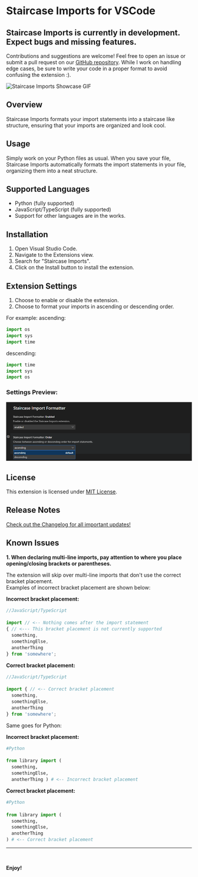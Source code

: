 # Staircase Imports for VSCode

## Staircase Imports is currently in development. Expect bugs and missing features.

Contributions and suggestions are welcome! Feel free to open an issue or submit a pull request on our [GitHub repository](https://github.com/MyPingO/staircase-imports).
While I work on handling edge cases, be sure to write your code in a proper format to avoid confusing the extension :).

![Staircase Imports Showcase GIF](https://github.com/MyPingO/staircase-imports/raw/master/media/Demo.gif)

## Overview

Staircase Imports formats your import statements into a staircase like structure, ensuring that your imports are organized and look cool.

## Usage

Simply work on your Python files as usual. When you save your file, Staircase Imports automatically formats the import statements in your file, organizing them into a neat structure.

## Supported Languages

- Python (fully supported)
- JavaScript/TypeScript (fully supported)
- Support for other languages are in the works.

## Installation

1. Open Visual Studio Code.
2. Navigate to the Extensions view.
3. Search for "Staircase Imports".
4. Click on the Install button to install the extension.

## Extension Settings

1. Choose to enable or disable the extension.
2. Choose to format your imports in ascending or descending order.

For example:
ascending:

```python
import os
import sys
import time
```

descending:

```python
import time
import sys
import os
```

### Settings Preview:

![Extension Settings Image](media/settings.png)


## License

This extension is licensed under [MIT License](LICENSE).

## Release Notes

[Check out the Changelog for all important updates!](CHANGELOG.md)

## Known Issues

**1. When declaring multi-line imports, pay attention to where you place opening/closing brackets or parentheses.**  

The extension will skip over multi-line imports that don't use the correct bracket placement.  
Examples of incorrect bracket placement are shown below:

**Incorrect bracket placement:**

```javascript
//JavaScript/TypeScript

import // <-- Nothing comes after the import statement
{ // <--- This bracket placement is not currently supported
  something,
  somethingElse,
  anotherThing
} from 'somewhere';
```

**Correct bracket placement:**

```javascript
//JavaScript/TypeScript

import { // <-- Correct bracket placement
  something,
  somethingElse,
  anotherThing
} from 'somewhere';
```

Same goes for Python:

**Incorrect bracket placement:**

```python
#Python

from library import (
  something,
  somethingElse,
  anotherThing ) # <-- Incorrect bracket placement
```

**Correct bracket placement:**

```python
#Python

from library import (
  something,
  somethingElse,
  anotherThing 
) # <-- Correct bracket placement
```

---
<br>

**Enjoy!**
